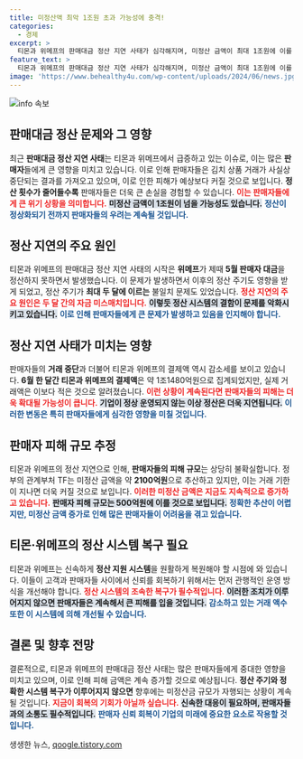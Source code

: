 ```yaml
---
title: 미정산액 최악 1조원 초과 가능성에 충격!
categories:
  - 경제
excerpt: >
  티몬과 위메프의 판매대금 정산 지연 사태가 심각해지며, 미정산 금액이 최대 1조원에 이를 것으로 예상된다. 판매자들은 거래 중단으로 큰 피해를 입고 있으며, 정부는 피해 규모를 더욱 확대될 것으로 우려하고 있다.
feature_text: >
  티몬과 위메프의 판매대금 정산 지연 사태가 심각해지며, 미정산 금액이 최대 1조원에 이를 것으로 예상된다. 판매자들은 거래 중단으로 큰 피해를 입고 있으며, 정부는 피해 규모를 더욱 확대될 것으로 우려하고 있다.
image: 'https://www.behealthy4u.com/wp-content/uploads/2024/06/news.jpg'
---
```


<p><img src="https://www.behealthy4u.com/wp-content/uploads/2024/06/news.jpg" alt="info 속보" /></p>

<h2 data-ke-size="size26">판매대금 정산 문제와 그 영향</h2>

<p data-ke-size="size16"></p> 

<p>최근 <strong>판매대금 정산 지연 사태</strong>는 티몬과 위메프에서 급증하고 있는 이슈로, 이는 많은 <strong>판매자</strong>들에게 큰 영향을 미치고 있습니다. 이로 인해 판매자들은 김치 상품 거래가 사실상 중단되는 결과를 가져오고 있으며, 이로 인한 피해가 예상보다 커질 것으로 보입니다. <strong>정산 횟수가 줄어들수록</strong> 판매자들은 더욱 큰 손실을 경험할 수 있습니다. <b><span style="color: #ee2323;">이는 판매자들에게 큰 위기 상황을 의미합니다.</span></b> <b><span style="background-color: #21538527;">미정산 금액이 1조원이 넘을 가능성도 있습니다.</span></b> <b><span style="color: #1a5490;">정산이 정상화되기 전까지 판매자들의 우려는 계속될 것입니다.</span></b></p>

<p data-ke-size="size16"></p>

<h2 data-ke-size="size26">정산 지연의 주요 원인</h2>

<p data-ke-size="size16"></p>

<p>티몬과 위메프의 판매대금 정산 지연 사태의 시작은 <strong>위메프</strong>가 제때 <strong>5월 판매자 대금</strong>을 정산하지 못하면서 발생했습니다. 이 문제가 발생하면서 이후의 정산 주기도 영향을 받게 되었고, 정산 주기가 <strong>최대 두 달에 이르는</strong> 불일치 문제도 있었습니다. <b><span style="color: #ee2323;">정산 지연의 주요 원인은 두 달 간의 자금 미스매치입니다.</span></b> <b><span style="background-color: #21538527;">이렇듯 정산 시스템의 결함이 문제를 악화시키고 있습니다.</span></b> <b><span style="color: #1a5490;">이로 인해 판매자들에게 큰 문제가 발생하고 있음을 인지해야 합니다.</span></b></p>

<p data-ke-size="size16"></p>

<h2 data-ke-size="size26">정산 지연 사태가 미치는 영향</h2>

<p data-ke-size="size16"></p>

<p>판매자들의 <strong>거래 중단</strong>과 더불어 티몬과 위메프의 결제액 역시 감소세를 보이고 있습니다. <strong>6월 한 달간 티몬과 위메프의 결제액</strong>은 약 1조1480억원으로 집계되었지만, 실제 거래액은 이보다 적은 것으로 알려졌습니다. <b><span style="color: #ee2323;">이런 상황이 계속된다면 판매자들의 피해는 더욱 확대될 가능성이 큽니다.</span></b> <b><span style="background-color: #21538527;">기업이 정상 운영되지 않는 이상 정산은 더욱 지연됩니다.</span></b> <b><span style="color: #1a5490;">이러한 변동은 특히 판매자들에게 심각한 영향을 미칠 것입니다.</span></b></p>

<p data-ke-size="size16"></p>

<h2 data-ke-size="size26">판매자 피해 규모 추정</h2>

<p data-ke-size="size16"></p>

<p>티몬과 위메프의 정산 지연으로 인해, <strong>판매자들의 피해 규모</strong>는 상당히 불확실합니다. 정부의 관계부처 TF는 미정산 금액을 약 <strong>2100억원</strong>으로 추산하고 있지만, 이는 거래 기한이 지나면 더욱 커질 것으로 보입니다. <b><span style="color: #ee2323;">이러한 미정산 금액은 지금도 지속적으로 증가하고 있습니다.</span></b> <b><span style="background-color: #21538527;">판매자 피해 규모는 500억원에 이를 것으로 보입니다.</span></b> <b><span style="color: #1a5490;">정확한 추산이 어렵지만, 미정산 금액 증가로 인해 많은 판매자들이 어려움을 겪고 있습니다.</span></b></p>

<p data-ke-size="size16"></p>

<h2 data-ke-size="size26">티몬·위메프의 정산 시스템 복구 필요</h2>

<p data-ke-size="size16"></p>

<p>티몬과 위메프는 신속하게 <strong>정산 지원 시스템</strong>을 원활하게 복원해야 할 시점에 와 있습니다. 이들이 고객과 판매자들 사이에서 신뢰를 회복하기 위해서는 먼저 관행적인 운영 방식을 개선해야 합니다. <b><span style="color: #ee2323;">정산 시스템의 조속한 복구가 필수적입니다.</span></b> <b><span style="background-color: #21538527;">이러한 조치가 이루어지지 않으면 판매자들은 계속해서 큰 피해를 입을 것입니다.</span></b> <b><span style="color: #1a5490;">감소하고 있는 거래 액수 또한 이 시스템에 의해 개선될 수 있습니다.</span></b></p>

<p data-ke-size="size16"></p>

<h2 data-ke-size="size26">결론 및 향후 전망</h2>

<p data-ke-size="size16"></p>

<p>결론적으로, 티몬과 위메프의 판매대금 정산 사태는 많은 판매자들에게 중대한 영향을 미치고 있으며, 이로 인해 피해 금액은 계속 증가할 것으로 예상됩니다. <strong>정산 주기와 정확한 시스템 복구가 이루어지지 않으면</strong> 향후에는 미정산금 규모가 자행되는 상황이 계속될 것입니다. <b><span style="color: #ee2323;">지금이 회복의 기회가 아닐까 싶습니다.</span></b> <b><span style="background-color: #21538527;">신속한 대응이 필요하며, 판매자들과의 소통도 필수적입니다.</span></b> <b><span style="color: #1a5490;">판매자 신뢰 회복이 기업의 미래에 중요한 요소로 작용할 것입니다.</span></b></p>

<p data-ke-size="size16"></p>
생생한 뉴스, <a href="https://qoogle.tistory.com" rel="dofollow">qoogle.tistory.com</a>


